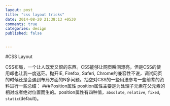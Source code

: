 ```yaml
---
layout: post
title: "css layout tricks"
date: 2014-08-20 21:38:13 +0530
comments: true
categories: design
published: false


---
```

#CSS Layout

CSS布局，一个让人既爱又恨的东西。CSS能够让网页瞬间漂亮，但是CSS的使用却也让我一度迷茫。抛开IE, Firefox, Saferi, Chrome的兼容性不说，调试网页的时候还是会遇到布局方面的N多问题。抽空对CSS的一些用法参考一些前辈的资料进行一些总结：
###Position属性
position属性主要是为处理子元素在父元素的相对或者绝对位置而生的。position属性有四种值，`absolute`, `relative`, `fixed`, `static`(default)。

